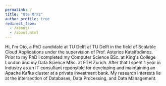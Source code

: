 ```yaml
---
permalink: /
title: "Oto Mraz"
author_profile: true
redirect_from: 
  - /about/
  - /about.html
---
```


Hi, I'm Oto, a PhD candidate at TU Delft at TU Delft in the field of Scalable Cloud Applications under the supervision of Prof. Asterios Katsifodimos. Prior to my PhD I completed my Computer Science BSc. at King's College London and my Data Science MSc. at ETH Zurich. After that I spent 1 year in industry as an IT consultant reponsible for developing and maintaining an Apache Kafka cluster at a private investment bank. My research interests lie at the intersection of Databases, Data Processing, and Data Management.
